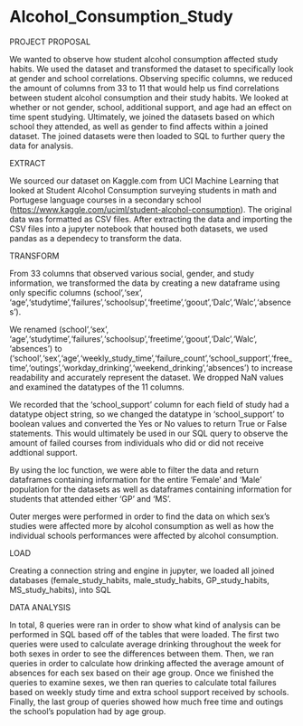 # Alcohol_Consumption_Study

PROJECT PROPOSAL

We wanted to observe how student alcohol consumption affected study habits. We used the dataset and transformed the dataset to specifically look at gender and school correlations. Observing specific columns, we reduced the amount of columns from 33 to 11 that would help us find correlations between student alcohol consumption and their study habits. We looked at whether or not gender, school, additional support, and age had an effect on time spent studying. Ultimately, we joined the datasets based on which school they attended, as well as gender to find affects within a joined dataset. The joined datasets were then loaded to SQL to further query the data for analysis.

EXTRACT

We sourced our dataset on Kaggle.com from UCI Machine Learning that looked at Student Alcohol Consumption surveying students in math and Portugese language courses in a secondary school (https://www.kaggle.com/uciml/student-alcohol-consumption). The original data was formatted as CSV files. After extracting the data and importing the CSV files into a jupyter notebook that housed both datasets, we used pandas as a dependecy to transform the data. 

TRANSFORM

From 33 columns that observed various social, gender, and study information, we transformed the data by creating a new dataframe using only specific columns (school’,‘sex’, ‘age’,‘studytime’,‘failures’,‘schoolsup’,‘freetime’,‘goout’,‘Dalc’,‘Walc’,‘absences’).

We renamed (school’,‘sex’, ‘age’,‘studytime’,‘failures’,‘schoolsup’,‘freetime’,‘goout’,‘Dalc’,‘Walc’, ‘absences’) to (‘school’,‘sex’,‘age’,‘weekly_study_time’,‘failure_count’,‘school_support’,‘free_time’,‘outings’,‘workday_drinking’,‘weekend_drinking’,‘absences’) to increase readability and accurately represent the dataset. We dropped NaN values and examined the datatypes of the 11 columns.

We recorded that the ‘school_support’ column for each field of study had a datatype object string, so we changed the datatype in ‘school_support’ to boolean values and converted the Yes or No values to return True or False statements. This would ultimately be used in our SQL query to observe the amount of failed courses from individuals who did or did not receive addtional support. 

By using the loc function, we were able to filter the data and return dataframes containing information for the entire ‘Female’ and ‘Male’ population for the datasets as well as dataframes containing information for students that attended either ‘GP’ and ‘MS’.

Outer merges were performed in order to find the data on which sex’s studies were affected more by alcohol consumption as well as how the individual schools performances were affected by alcohol consumption.

LOAD

Creating a connection string and engine in jupyter, we loaded all joined databases (female_study_habits, male_study_habits, GP_study_habits, MS_study_habits), into SQL

DATA ANALYSIS

In total, 8 queries were ran in order to show what kind of analysis can be performed in SQL based off of the tables that were loaded. The first two queries were used to calculate average drinking throughout the week for both sexes in order to see the differences between them. Then, we ran queries in order to calculate how drinking affected the average amount of absences for each sex based on their age group. Once we finished the queries to examine sexes, we then ran queries to calculate total failures based on weekly study time and extra school support received by schools. Finally, the last group of queries showed how much free time and outings the school’s population had by age group.
